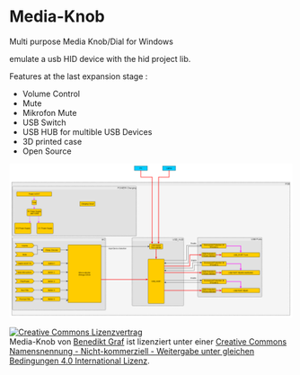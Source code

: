 # Media-Knob

Multi purpose Media Knob/Dial for Windows

emulate a usb HID device with the hid project lib.

Features at the last expansion stage :
- Volume Control
- Mute
- Mikrofon Mute
- USB Switch
- USB HUB for multible USB Devices
- 3D printed case
- Open Source

![Flowchart](https://github.com/Krijf/Media-Knob/blob/main/Documentation/Media_Knob.png)






<a rel="license" href="http://creativecommons.org/licenses/by-nc-sa/4.0/"><img alt="Creative Commons Lizenzvertrag" style="border-width:0" src="https://i.creativecommons.org/l/by-nc-sa/4.0/88x31.png" /></a><br /><span xmlns:dct="http://purl.org/dc/terms/" href="http://purl.org/dc/dcmitype/Dataset" property="dct:title" rel="dct:type">Media-Knob</span> von <a xmlns:cc="http://creativecommons.org/ns#" href="https://github.com/Krijf/Media-Knob" property="cc:attributionName" rel="cc:attributionURL">Benedikt Graf</a> ist lizenziert unter einer <a rel="license" href="http://creativecommons.org/licenses/by-nc-sa/4.0/">Creative Commons Namensnennung - Nicht-kommerziell - Weitergabe unter gleichen Bedingungen 4.0 International Lizenz</a>.
